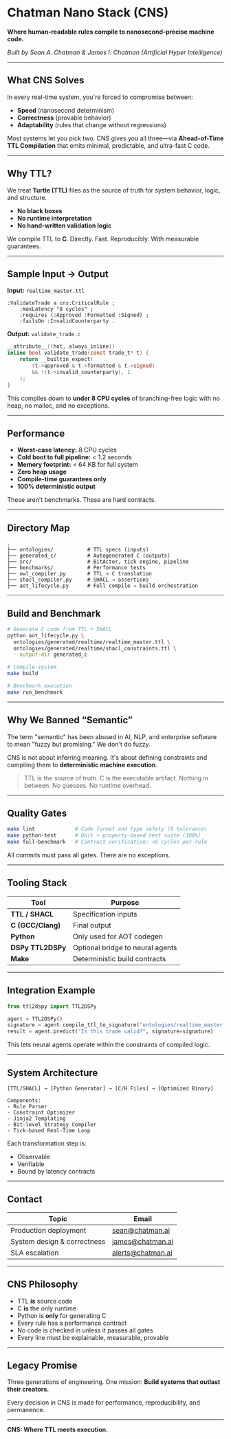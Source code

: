 # Chatman Nano Stack (CNS)

**Where human-readable rules compile to nanosecond-precise machine code.**

*Built by Sean A. Chatman & James I. Chatman (Artificial Hyper Intelligence)*   

---

## What CNS Solves

In every real-time system, you're forced to compromise between:

- **Speed** (nanosecond determinism)
- **Correctness** (provable behavior)
- **Adaptability** (rules that change without regressions)

Most systems let you pick two. CNS gives you all three—via **Ahead-of-Time TTL Compilation** that emits minimal, predictable, and ultra-fast C code.

---

## Why TTL?

We treat **Turtle (TTL)** files as the source of truth for system behavior, logic, and structure.

- **No black boxes**  
- **No runtime interpretation**  
- **No hand-written validation logic**

We compile TTL to **C**. Directly. Fast. Reproducibly. With measurable guarantees.

---

## Sample Input → Output

**Input:** `realtime_master.ttl`

```turtle
:ValidateTrade a cns:CriticalRule ;
    :maxLatency "8 cycles" ;
    :requires (:Approved :Formatted :Signed) ;
    :failsOn :InvalidCounterparty .
````

**Output:** `validate_trade.c`

```c
__attribute__((hot, always_inline))
inline bool validate_trade(const trade_t* t) {
    return __builtin_expect(
        (t->approved & t->formatted & t->signed)
        && !(t->invalid_counterparty), 1
    );
}
```

This compiles down to **under 8 CPU cycles** of branching-free logic with no heap, no malloc, and no exceptions.

---

## Performance

* **Worst-case latency:** 8 CPU cycles
* **Cold boot to full pipeline:** < 1.2 seconds
* **Memory footprint:** < 64 KB for full system
* **Zero heap usage**
* **Compile-time guarantees only**
* **100% deterministic output**

These aren’t benchmarks. These are hard contracts.

---

## Directory Map

```text
.
├── ontologies/           # TTL specs (inputs)
├── generated_c/          # Autogenerated C (outputs)
├── src/                  # BitActor, tick engine, pipeline
├── benchmarks/           # Performance tests
├── owl_compiler.py       # TTL → C translation
├── shacl_compiler.py     # SHACL → assertions
├── aot_lifecycle.py      # Full compile → build orchestration
```

---

## Build and Benchmark

```bash
# Generate C code from TTL + SHACL
python aot_lifecycle.py \
  ontologies/generated/realtime/realtime_master.ttl \
  ontologies/generated/realtime/shacl_constraints.ttl \
  --output-dir generated_c

# Compile system
make build

# Benchmark execution
make run_benchmark
```

---

## Why We Banned “Semantic”

The term "semantic" has been abused in AI, NLP, and enterprise software to mean "fuzzy but promising."
We don't do fuzzy.

CNS is not about inferring meaning. It's about defining constraints and compiling them to **deterministic machine execution**.

> TTL is the source of truth. C is the executable artifact.
> Nothing in between. No guesses. No runtime overhead.

---

## Quality Gates

```bash
make lint             # Code format and type safety (0 tolerance)
make python-test      # Unit + property-based test suite (100%)
make full-benchmark   # Contract verification: <8 cycles per rule
```

All commits must pass all gates. There are no exceptions.

---

## Tooling Stack

| Tool              | Purpose                          |
| ----------------- | -------------------------------- |
| **TTL / SHACL**   | Specification inputs             |
| **C (GCC/Clang)** | Final output                     |
| **Python**        | Only used for AOT codegen        |
| **DSPy TTL2DSPy** | Optional bridge to neural agents |
| **Make**          | Deterministic build contracts    |

---

## Integration Example

```python
from ttl2dspy import TTL2DSPy

agent = TTL2DSPy()
signature = agent.compile_ttl_to_signature("ontologies/realtime_master.ttl")
result = agent.predict("Is this trade valid?", signature=signature)
```

This lets neural agents operate within the constraints of compiled logic.

---

## System Architecture

```text
[TTL/SHACL] → [Python Generator] → [C/H Files] → [Optimized Binary]

Components:
- Rule Parser
- Constraint Optimizer
- Jinja2 Templating
- Bit-level Strategy Compiler
- Tick-based Real-Time Loop
```

Each transformation step is:

* Observable
* Verifiable
* Bound by latency contracts

---

## Contact

| Topic                       | Email                                         |
| --------------------------- | --------------------------------------------- |
| Production deployment       | [sean@chatman.ai](mailto:sean@chatman.ai)     |
| System design & correctness | [james@chatman.ai](mailto:james@chatman.ai)   |
| SLA escalation              | [alerts@chatman.ai](mailto:alerts@chatman.ai) |

---

## CNS Philosophy

* TTL **is** source code
* C **is** the only runtime
* Python is **only** for generating C
* Every rule has a performance contract
* No code is checked in unless it passes all gates
* Every line must be explainable, measurable, provable

---

## Legacy Promise

Three generations of engineering. One mission:
**Build systems that outlast their creators.**

Every decision in CNS is made for performance, reproducibility, and permanence.

---

**CNS: Where TTL meets execution.**

```
```
